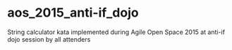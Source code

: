 # aos_2015_anti-if_dojo
String calculator kata implemented during Agile Open Space 2015 at anti-if dojo session by all attenders 
